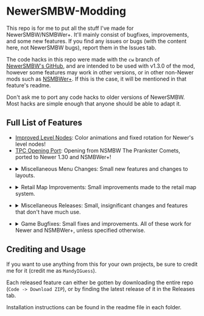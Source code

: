 # NewerSMBW-Modding
This repo is for me to put all the stuff I've made for NewerSMBW/NSMBWer+. It'll mainly consist of bugfixes, improvements, and some new
features. If you find any issues or bugs (with the content here, not NewerSMBW bugs), report them in the Issues tab.

The code hacks in this repo were made with the `cw` branch of [NewerSMBW's GitHub][newer], and are intended to be used with v1.3.0 of the mod,
however some features may work in other versions, or in other non-Newer mods such as [NSMBWer+][nsmbwer]. If this is the case, it will be mentioned in
that feature's readme.

Don't ask me to port any code hacks to older versions of NewerSMBW. Most hacks are simple enough that anyone should be able to adapt it.

## Full List of Features
- [Improved Level Nodes](/Improved-Level-Nodes): Color animations and fixed rotation for Newer's level nodes!
- [TPC Opening Port](/TPC-Opening-Port): Opening from NSMBW The Prankster Comets, ported to Newer 1.30 and NSMBWer+!
<!-- - [Dynamic Koopatlas Lighting](/Dynamic-KP-Lighting): Koopatlas support for different lighting between maps/worlds! -->
<!-- - [Retail Map HUD in Newer](/Retail-Map-Hud-In-Newer): Recreation of the retail game's World Map HUD in Koopatlas! -->
- <details>
  <summary>Miscellaneous Menu Changes: Small new features and changes to layouts.</summary>
  <p></p>

  [Single-Row Number of Players](/Single-Row-Number-of-Players): Code hack that allows the 1 button on the Number of players screen to be on the same row as the others!
  <br>
  [Game Over Fix (for Modern MarioFont)](/Game-Over-Fix-For-Modern-MarioFont): Small hack that fixes the Game Over screen for mods that use the modern MarioFont!
</details>

- <details>
  <summary>Retail Map Improvements: Small improvements made to the retail map system.</summary>
  <p></p>

  [Start Node Directions](/Start-Node-Directions): Code hack allows Start Nodes to point up, right, left, or down!
</details>

- <details>
  <summary>Miscellaneous Releases: Small, insignificant changes and features that don't have much use.</summary>
  <p></p>

  [Randomized Lighting](/Miscellaneous/Randomized-Lighting): Randomly selects the World Map and level lightings rather than choosing based on world/zone settings.
</details>

- <details>
  <summary>Game Bugfixes: Small fixes and improvements. All of these work for Newer and NSMBWer+, unless specified otherwise.</summary>
  <p></p>

  [Jellybeam Lighting Fix](/Bugfixes/Jellybeam-Lighting)
  [(Retail) Map HUD Star Coin Fix](/Bugfixes/Map-Hud-Star-Coins)
</details>

## Crediting and Usage
If you want to use anything from this for your own projects, be sure to credit me for it (credit me as `MandyIGuess`).

Each released feature can either be gotten by downloading the entire repo (`Code -> Download ZIP`), or by finding the latest release of it in the Releases tab.

Installation instructions can be found in the readme file in each folder.

[newer]: https://github.com/Newer-Team/NewerSMBW
[nsmbwer]: https://github.com/Developers-Collective/NSMBWerPlus